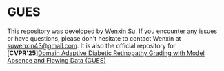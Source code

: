# GUES
This repository was developed by [Wenxin Su](https://hazelsu.github.io/). If you encounter any issues or have questions, please don't hesitate to contact Wenxin at suwenxin43@gmail.com. It is also the official repository for [**CVPR'25**][Domain Adaptive Diabetic Retinopathy Grading with Model Absence and Flowing Data (GUES)](https://arxiv.org/pdf/2412.01203)
